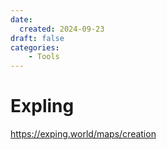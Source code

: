 ```yaml
---
date:
  created: 2024-09-23
draft: false
categories: 
    - Tools
---
```


# Expling

https://exping.world/maps/creation